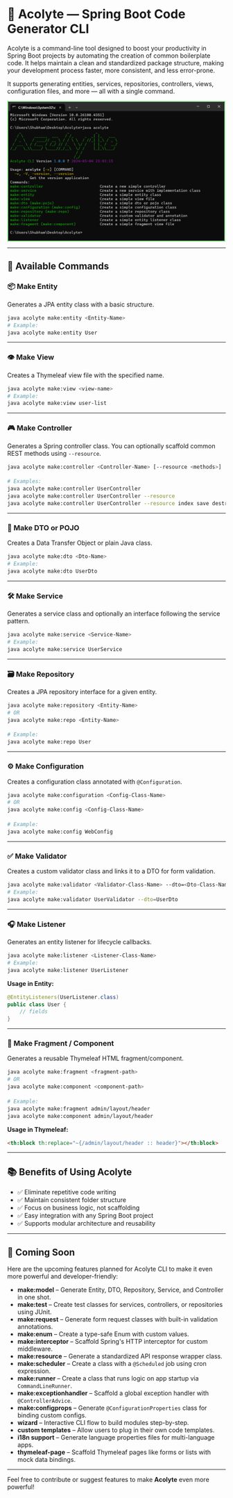 # 🔧 Acolyte — Spring Boot Code Generator CLI

Acolyte is a command-line tool designed to boost your productivity in Spring Boot projects by automating the creation of common boilerplate code. It helps maintain a clean and standardized package structure, making your development process faster, more consistent, and less error-prone.

It supports generating entities, services, repositories, controllers, views, configuration files, and more — all with a single command.

<div style="display: flex;flex-direction: column; grid-gap: 10px;">
   <div style="display: flex; grid-gap: 10px;">
        <img src="screenshots/oranbyte1.png" alt="screenshots" width="99%" style="border: 2px solid lightgreen"/>
    </div>
</div>

---

## 🚀 Available Commands

### 📦 Make Entity
Generates a JPA entity class with a basic structure.

```bash
java acolyte make:entity <Entity-Name>
# Example:
java acolyte make:entity User
```

---

### 👁️ Make View
Creates a Thymeleaf view file with the specified name.

```bash
java acolyte make:view <view-name>
# Example:
java acolyte make:view user-list
```

---

### 🎮 Make Controller
Generates a Spring controller class. You can optionally scaffold common REST methods using `--resource`.

```bash
java acolyte make:controller <Controller-Name> [--resource <methods>]

# Examples:
java acolyte make:controller UserController
java acolyte make:controller UserController --resource
java acolyte make:controller UserController --resource index save destroy
```

---

### 📄 Make DTO or POJO
Creates a Data Transfer Object or plain Java class.

```bash
java acolyte make:dto <Dto-Name>
# Example:
java acolyte make:dto UserDto
```

---

### 🛠️ Make Service
Generates a service class and optionally an interface following the service pattern.

```bash
java acolyte make:service <Service-Name>
# Example:
java acolyte make:service UserService
```

---

### 🗃️ Make Repository
Creates a JPA repository interface for a given entity.

```bash
java acolyte make:repository <Entity-Name>
# OR
java acolyte make:repo <Entity-Name>

# Example:
java acolyte make:repo User
```

---

### ⚙️ Make Configuration
Creates a configuration class annotated with `@Configuration`.

```bash
java acolyte make:configuration <Config-Class-Name>
# OR
java acolyte make:config <Config-Class-Name>

# Example:
java acolyte make:config WebConfig
```

---

### ✅ Make Validator
Creates a custom validator class and links it to a DTO for form validation.

```bash
java acolyte make:validator <Validator-Class-Name> --dto=<Dto-Class-Name>
# Example:
java acolyte make:validator UserValidator --dto=UserDto
```

---

### 🎧 Make Listener
Generates an entity listener for lifecycle callbacks.

```bash
java acolyte make:listener <Listener-Class-Name>
# Example:
java acolyte make:listener UserListener
```

**Usage in Entity:**

```java
@EntityListeners(UserListener.class)
public class User {
    // fields
}
```

---

### 🧩 Make Fragment / Component
Generates a reusable Thymeleaf HTML fragment/component.

```bash
java acolyte make:fragment <fragment-path>
# OR
java acolyte make:component <component-path>

# Example:
java acolyte make:fragment admin/layout/header
java acolyte make:component admin/layout/header
```

**Usage in Thymeleaf:**

```html
<th:block th:replace="~{/admin/layout/header :: header}"></th:block>
```

---

## 📚 Benefits of Using Acolyte

- ✅ Eliminate repetitive code writing
- ✅ Maintain consistent folder structure
- ✅ Focus on business logic, not scaffolding
- ✅ Easy integration with any Spring Boot project
- ✅ Supports modular architecture and reusability

---

## 🧪 Coming Soon

Here are the upcoming features planned for Acolyte CLI to make it even more powerful and developer-friendly:

- **make:model** – Generate Entity, DTO, Repository, Service, and Controller in one shot.
- **make:test** – Create test classes for services, controllers, or repositories using JUnit.
- **make:request** – Generate form request classes with built-in validation annotations.
- **make:enum** – Create a type-safe Enum with custom values.
- **make:interceptor** – Scaffold Spring's HTTP interceptor for custom middleware.
- **make:resource** – Generate a standardized API response wrapper class.
- **make:scheduler** – Create a class with a `@Scheduled` job using cron expression.
- **make:runner** – Create a class that runs logic on app startup via `CommandLineRunner`.
- **make:exceptionhandler** – Scaffold a global exception handler with `@ControllerAdvice`.
- **make:configprops** – Generate `@ConfigurationProperties` class for binding custom configs.
- **wizard** – Interactive CLI flow to build modules step-by-step.
- **custom templates** – Allow users to plug in their own code templates.
- **i18n support** – Generate language properties files for multi-language apps.
- **thymeleaf-page** – Scaffold Thymeleaf pages like forms or lists with mock data bindings.


---

Feel free to contribute or suggest features to make **Acolyte** even more powerful!
